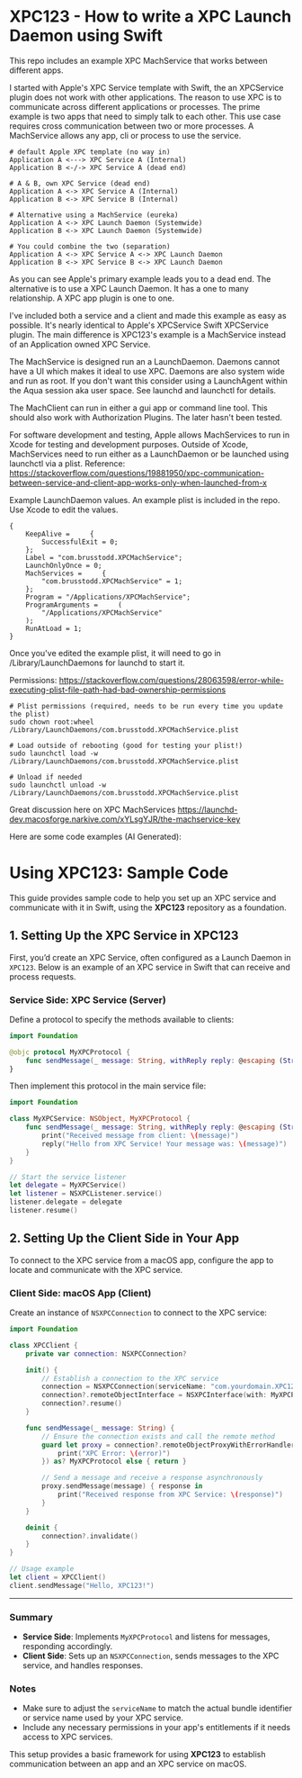 # XPC123 - How to write a XPC Launch Daemon using Swift

This repo includes an example XPC MachService that works between different apps.

I started with Apple's XPC Service template with Swift, the an XPCService plugin does not work with other applications. The reason to use XPC is to communicate across different applications or processes. The prime example is two apps that need to simply talk to each other. This use case requires cross communication between two or more processes. A MachService allows any app, cli or process to use the service.

```shell
# default Apple XPC template (no way in)
Application A <---> XPC Service A (Internal)
Application B <-/-> XPC Service A (dead end)
```

```shell
# A & B, own XPC Service (dead end)
Application A <-> XPC Service A (Internal)
Application B <-> XPC Service B (Internal)
```


```shell
# Alternative using a MachService (eureka)
Application A <-> XPC Launch Daemon (Systemwide)
Application B <-> XPC Launch Daemon (Systemwide)
```

```shell
# You could combine the two (separation)
Application A <-> XPC Service A <-> XPC Launch Daemon
Application B <-> XPC Service B <-> XPC Launch Daemon
```

As you can see Apple's primary example leads you to a dead end. The alternative is to use a XPC Launch Daemon. It has a one to many relationship. A XPC app plugin is one to one.

I've included both a service and a client and made this example as easy as possible. It's nearly identical to Apple's XPCService Swift XPCService plugin. The main difference is XPC123's example is a MachService instead of an Application owned XPC Service.

The MachService is designed run an a LaunchDaemon. Daemons cannot have a UI which makes it ideal to use XPC. Daemons are also system wide and run as root. If you don't want this consider using a LaunchAgent within the Aqua session aka user space. See launchd and launchctl for details.

The MachClient can run in either a gui app or command line tool. This should also work with Authorization Plugins. The later hasn't been tested. 

For software development and testing, Apple allows MachServices to run in Xcode for testing and development purposes. Outside of Xcode, MachServices need to run either as a LaunchDaemon or be launched using launchctl via a plist. Reference: https://stackoverflow.com/questions/19881950/xpc-communication-between-service-and-client-app-works-only-when-launched-from-x

Example LaunchDaemon values. An example plist is included in the repo. Use Xcode to edit the values.

```plist
{
    KeepAlive =     {
        SuccessfulExit = 0;
    };
    Label = "com.brusstodd.XPCMachService";
    LaunchOnlyOnce = 0;
    MachServices =     {
        "com.brusstodd.XPCMachService" = 1;
    };
    Program = "/Applications/XPCMachService";
    ProgramArguments =     (
        "/Applications/XPCMachService"
    );
    RunAtLoad = 1;
}
```


Once you've edited the example plist, it will need to go in /Library/LaunchDaemons for launchd to start it. 

Permissions:
https://stackoverflow.com/questions/28063598/error-while-executing-plist-file-path-had-bad-ownership-permissions

```shell
# Plist permissions (required, needs to be run every time you update the plist)
sudo chown root:wheel /Library/LaunchDaemons/com.brusstodd.XPCMachService.plist

# Load outside of rebooting (good for testing your plist!)
sudo launchctl load -w /Library/LaunchDaemons/com.brusstodd.XPCMachService.plist

# Unload if needed 
sudo launchctl unload -w /Library/LaunchDaemons/com.brusstodd.XPCMachService.plist
```

Great discussion here on XPC MachServices
https://launchd-dev.macosforge.narkive.com/xYLsgYJR/the-machservice-key


Here are some code examples (AI Generated):
# Using XPC123: Sample Code

This guide provides sample code to help you set up an XPC service and communicate with it in Swift, using the **XPC123** repository as a foundation.

## 1. Setting Up the XPC Service in XPC123

First, you’d create an XPC Service, often configured as a Launch Daemon in `XPC123`. Below is an example of an XPC service in Swift that can receive and process requests.

### Service Side: XPC Service (Server)

Define a protocol to specify the methods available to clients:

```swift
import Foundation

@objc protocol MyXPCProtocol {
    func sendMessage(_ message: String, withReply reply: @escaping (String) -> Void)
}
```

Then implement this protocol in the main service file:

```swift
import Foundation

class MyXPCService: NSObject, MyXPCProtocol {
    func sendMessage(_ message: String, withReply reply: @escaping (String) -> Void) {
        print("Received message from client: \(message)")
        reply("Hello from XPC Service! Your message was: \(message)")
    }
}

// Start the service listener
let delegate = MyXPCService()
let listener = NSXPCListener.service()
listener.delegate = delegate
listener.resume()
```

## 2. Setting Up the Client Side in Your App

To connect to the XPC service from a macOS app, configure the app to locate and communicate with the XPC service.

### Client Side: macOS App (Client)

Create an instance of `NSXPCConnection` to connect to the XPC service:

```swift
import Foundation

class XPCClient {
    private var connection: NSXPCConnection?

    init() {
        // Establish a connection to the XPC service
        connection = NSXPCConnection(serviceName: "com.yourdomain.XPC123Service")
        connection?.remoteObjectInterface = NSXPCInterface(with: MyXPCProtocol.self)
        connection?.resume()
    }

    func sendMessage(_ message: String) {
        // Ensure the connection exists and call the remote method
        guard let proxy = connection?.remoteObjectProxyWithErrorHandler({ error in
            print("XPC Error: \(error)")
        }) as? MyXPCProtocol else { return }

        // Send a message and receive a response asynchronously
        proxy.sendMessage(message) { response in
            print("Received response from XPC Service: \(response)")
        }
    }

    deinit {
        connection?.invalidate()
    }
}

// Usage example
let client = XPCClient()
client.sendMessage("Hello, XPC123!")
```

---

### Summary

- **Service Side**: Implements `MyXPCProtocol` and listens for messages, responding accordingly.
- **Client Side**: Sets up an `NSXPCConnection`, sends messages to the XPC service, and handles responses.

### Notes

- Make sure to adjust the `serviceName` to match the actual bundle identifier or service name used by your XPC service.
- Include any necessary permissions in your app's entitlements if it needs access to XPC services.

This setup provides a basic framework for using **XPC123** to establish communication between an app and an XPC service on macOS. 
